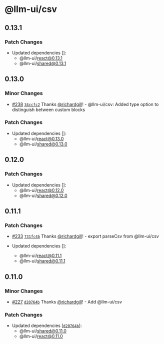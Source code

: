 # @llm-ui/csv

## 0.13.1

### Patch Changes

- Updated dependencies []:
  - @llm-ui/react@0.13.1
  - @llm-ui/shared@0.13.1

## 0.13.0

### Minor Changes

- [#238](https://github.com/llm-ui-kit/llm-ui/pull/238) [`34ccfc2`](https://github.com/llm-ui-kit/llm-ui/commit/34ccfc21ff1eb6a91fe8fbabf7d88423d1d8bc8c) Thanks [@richardgill](https://github.com/richardgill)! - @llm-ui/csv: Added type option to distinguish between custom blocks

### Patch Changes

- Updated dependencies []:
  - @llm-ui/react@0.13.0
  - @llm-ui/shared@0.13.0

## 0.12.0

### Patch Changes

- Updated dependencies []:
  - @llm-ui/react@0.12.0
  - @llm-ui/shared@0.12.0

## 0.11.1

### Patch Changes

- [#233](https://github.com/llm-ui-kit/llm-ui/pull/233) [`731fc4b`](https://github.com/llm-ui-kit/llm-ui/commit/731fc4bef363e3c12ebaa28c50d6d25ab7dcd2d8) Thanks [@richardgill](https://github.com/richardgill)! - export parseCsv from @llm-ui/csv

- Updated dependencies []:
  - @llm-ui/react@0.11.1
  - @llm-ui/shared@0.11.1

## 0.11.0

### Minor Changes

- [#227](https://github.com/llm-ui-kit/llm-ui/pull/227) [`d20764b`](https://github.com/llm-ui-kit/llm-ui/commit/d20764b8d91bed62e4ee67e98011627cfe8d3f0e) Thanks [@richardgill](https://github.com/richardgill)! - Add @llm-ui/csv

### Patch Changes

- Updated dependencies [[`d20764b`](https://github.com/llm-ui-kit/llm-ui/commit/d20764b8d91bed62e4ee67e98011627cfe8d3f0e)]:
  - @llm-ui/shared@0.11.0
  - @llm-ui/react@0.11.0
